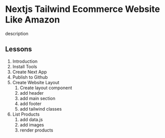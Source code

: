 # Nextjs Tailwind Ecommerce Website Like Amazon

description

## Lessons

1. Introduction
2. Install Tools
3. Create Next App
4. Publish to Github
5. Create Website Layout
    1. Create layout component
    2. add header
    3. add main section
    4. add footer
    5. add tailwind classes
6. List Products
    1. add data.js
    2. add images
    3. render products